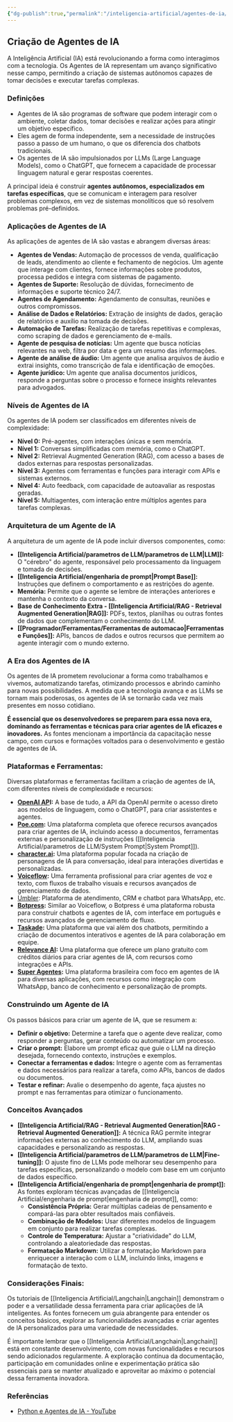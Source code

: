 ```yaml
---
{"dg-publish":true,"permalink":"/inteligencia-artificial/agentes-de-ia/","title":"Agentes de IA","metatags":{"description":"podem interagir com o ambiente, coletar dados, tomar decisões e realizar ações para atingir um objetivo específico."},"tags":["Inteligencia-artificial","Agentes","Prompt"],"updated":"2025-01-20T21:09:46.973-03:00"}
---
```



## **Criação de Agentes de IA**

A Inteligência Artificial (IA) está revolucionando a forma como interagimos com a tecnologia. Os Agentes de IA representam um avanço significativo nesse campo, permitindo a criação de sistemas autônomos capazes de tomar decisões e executar tarefas complexas.

### Definições

- Agentes de IA são programas de software que podem interagir com o ambiente, coletar dados, tomar decisões e realizar ações para atingir um objetivo específico.
- Eles agem de forma independente, sem a necessidade de instruções passo a passo de um humano, o que os diferencia dos chatbots tradicionais.
- Os agentes de IA são impulsionados por LLMs (Large Language Models), como o ChatGPT, que fornecem a capacidade de processar linguagem natural e gerar respostas coerentes.

A principal ideia é construir **agentes autônomos, especializados em tarefas específicas**, que se comunicam e interagem para resolver problemas complexos, em vez de sistemas monolíticos que só resolvem problemas pré-definidos.

### **Aplicações de Agentes de IA**

As aplicações de agentes de IA são vastas e abrangem diversas áreas:

- **Agentes de Vendas:** Automação de processos de venda, qualificação de leads, atendimento ao cliente e fechamento de negócios. Um agente que interage com clientes, fornece informações sobre produtos, processa pedidos e integra com sistemas de pagamento.
- **Agentes de Suporte:** Resolução de dúvidas, fornecimento de informações e suporte técnico 24/7.
- **Agentes de Agendamento:** Agendamento de consultas, reuniões e outros compromissos.
- **Análise de Dados e Relatórios:** Extração de insights de dados, geração de relatórios e auxílio na tomada de decisões.
- **Automação de Tarefas:** Realização de tarefas repetitivas e complexas, como scraping de dados e gerenciamento de e-mails.
- **Agente de pesquisa de notícias:** Um agente que busca notícias relevantes na web, filtra por data e gera um resumo das informações.
- **Agente de análise de áudio:** Um agente que analisa arquivos de áudio e extrai insights, como transcrição de fala e identificação de emoções.
- **Agente jurídico:** Um agente que analisa documentos jurídicos, responde a perguntas sobre o processo e fornece insights relevantes para advogados.

### **Níveis de Agentes de IA**

Os agentes de IA podem ser classificados em diferentes níveis de complexidade:

- **Nível 0:** Pré-agentes, com interações únicas e sem memória.
- **Nível 1:** Conversas simplificadas com memória, como o ChatGPT.
- **Nível 2:** Retrieval Augmented Generation (RAG), com acesso a bases de dados externas para respostas personalizadas.
- **Nível 3:** Agentes com ferramentas e funções para interagir com APIs e sistemas externos.
- **Nível 4:** Auto feedback, com capacidade de autoavaliar as respostas geradas.
- **Nível 5:** Multiagentes, com interação entre múltiplos agentes para tarefas complexas.

### **Arquitetura de um Agente de IA**

A arquitetura de um agente de IA pode incluir diversos componentes, como:

- **[[Inteligencia Artificial/parametros de LLM/parametros de LLM\|LLM]]:** O "cérebro" do agente, responsável pelo processamento da linguagem e tomada de decisões.
- **[[Inteligencia Artificial/engenharia de prompt\|Prompt Base]]:** Instruções que definem o comportamento e as restrições do agente.
- **Memória:** Permite que o agente se lembre de interações anteriores e mantenha o contexto da conversa.
- **Base de Conhecimento Extra - [[Inteligencia Artificial/RAG - Retrieval Augmented Generation\|RAG]]:** PDFs, textos, planilhas ou outras fontes de dados que complementam o conhecimento do LLM.
- **[[Programador/Ferramentas/Ferramentas de automacao\|Ferramentas e Funções]]:** APIs, bancos de dados e outros recursos que permitem ao agente interagir com o mundo externo.

### **A Era dos Agentes de IA**

Os agentes de IA prometem revolucionar a forma como trabalhamos e vivemos, automatizando tarefas, otimizando processos e abrindo caminho para novas possibilidades. A medida que a tecnologia avança e as LLMs se tornam mais poderosas, os agentes de IA se tornarão cada vez mais presentes em nosso cotidiano.

**É essencial que os desenvolvedores se preparem para essa nova era, dominando as ferramentas e técnicas para criar agentes de IA eficazes e inovadores.** As fontes mencionam a importância da capacitação nesse campo, com cursos e formações voltados para o desenvolvimento e gestão de agentes de IA.

### **Plataformas e Ferramentas:** 

Diversas plataformas e ferramentas facilitam a criação de agentes de IA, com diferentes níveis de complexidade e recursos:
  
- **[OpenAI AP](https://openai.com/index/openai-api/)I:** A base de tudo, a API da OpenAI permite o acesso direto aos modelos de linguagem, como o ChatGPT, para criar assistentes e agentes.
- **[Poe.com](https://poe.com/login):** Uma plataforma completa que oferece recursos avançados para criar agentes de IA, incluindo acesso a documentos, ferramentas externas e personalização de instruções ([[Inteligencia Artificial/parametros de LLM/System Prompt\|System Prompt]]).
- **[character.ai](https://character.ai/):** Uma plataforma popular focada na criação de personagens de IA para conversação, ideal para interações divertidas e personalizadas.
- **[Voiceflow](https://www.voiceflow.com/):** Uma ferramenta profissional para criar agentes de voz e texto, com fluxos de trabalho visuais e recursos avançados de gerenciamento de dados.
- [Umbler](https://www.umbler.com/br): Plataforma de atendimento, CRM e chatbot para WhatsApp, etc.
- **[Botpress](https://botpress.com/pt):** Similar ao Voiceflow, o Botpress é uma plataforma robusta para construir chatbots e agentes de IA, com interface em português e recursos avançados de gerenciamento de fluxo.
- **[Taskade](https://www.taskade.com/):** Uma plataforma que vai além dos chatbots, permitindo a criação de documentos interativos e agentes de IA para colaboração em equipe.
- **[Relevance AI](https://relevanceai.com/):** Uma plataforma que oferece um plano gratuito com créditos diários para criar agentes de IA, com recursos como integrações e APIs.
- **[Super Agentes](https://superagentes.ai/):** Uma plataforma brasileira com foco em agentes de IA para diversas aplicações, com recursos como integração com WhatsApp, banco de conhecimento e personalização de prompts.

### **Construindo um Agente de IA** 

Os passos básicos para criar um agente de IA, que se resumem a:

- **Definir o objetivo:** Determine a tarefa que o agente deve realizar, como responder a perguntas, gerar conteúdo ou automatizar um processo.
- **Criar o prompt:** Elabore um prompt eficaz que guie o LLM na direção desejada, fornecendo contexto, instruções e exemplos.
- **Conectar a ferramentas e dados:** Integre o agente com as ferramentas e dados necessários para realizar a tarefa, como APIs, bancos de dados ou documentos.
- **Testar e refinar:** Avalie o desempenho do agente, faça ajustes no prompt e nas ferramentas para otimizar o funcionamento.

### **Conceitos Avançados**

- **[[Inteligencia Artificial/RAG - Retrieval Augmented Generation\|RAG - Retrieval Augmented Generation]]:** A técnica RAG permite integrar informações externas ao conhecimento do LLM, ampliando suas capacidades e personalizando as respostas.
- **[[Inteligencia Artificial/parametros de LLM/parametros de LLM\|Fine-tuning]]:** O ajuste fino de LLMs pode melhorar seu desempenho para tarefas específicas, personalizando o modelo com base em um conjunto de dados específico.
- **[[Inteligencia Artificial/engenharia de prompt\|engenharia de prompt]]:** As fontes exploram técnicas avançadas de [[Inteligencia Artificial/engenharia de prompt\|engenharia de prompt]], como:
    - **Consistência Própria:** Gerar múltiplas cadeias de pensamento e compará-las para obter resultados mais confiáveis.
    - **Combinação de Modelos:** Usar diferentes modelos de linguagem em conjunto para realizar tarefas complexas.
    - **Controle de Temperatura:** Ajustar a "criatividade" do LLM, controlando a aleatoriedade das respostas.
    - **Formatação Markdown:** Utilizar a formatação Markdown para enriquecer a interação com o LLM, incluindo links, imagens e formatação de texto.

### **Considerações Finais:**

Os tutoriais de [[Inteligencia Artificial/Langchain\|Langchain]] demonstram o poder e a versatilidade dessa ferramenta para criar aplicações de IA inteligentes. As fontes fornecem um guia abrangente para entender os conceitos básicos, explorar as funcionalidades avançadas e criar agentes de IA personalizados para uma variedade de necessidades.

É importante lembrar que o [[Inteligencia Artificial/Langchain\|Langchain]] está em constante desenvolvimento, com novas funcionalidades e recursos sendo adicionados regularmente. A exploração contínua da documentação, participação em comunidades online e experimentação prática são essenciais para se manter atualizado e aproveitar ao máximo o potencial dessa ferramenta inovadora.

### Referências

- [Python e Agentes de IA - YouTube](https://www.youtube.com/watch?v=PzwP-BFkLoY)
